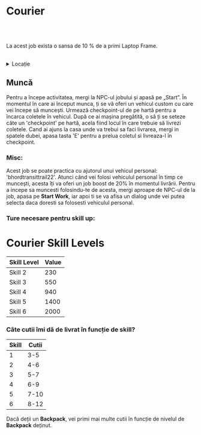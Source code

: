 # Courier 
<br><br>
<div class="tip-container">
<p>La acest job exista o sansa de 10 % de a primi  Laptop Frame. </p>
</div><br>
<details class="details custom-block">
    <summary>Locație</summary>
    <p><img src="https://i.imgur.com/ozWT9Es.png" alt=""></p>
</details>

## Muncă
Pentru a începe activitatea, mergi la NPC-ul jobului și apasă pe „Start”. În momentul în care ai început munca, ți se vă oferi un vehicul custom cu care vei începe să muncești. Urmează checkpoint-ul de pe hartă pentru a încarca coletele în vehicul. După ce ai mașina pregătită, o să ți se seteze câte un 'checkpoint' pe hartă, acela fiind locul în care trebuie să livrezi coletele. Cand ai ajuns la casa unde va trebui sa faci livrarea, mergi in spatele dubei, apasa tasta 'E' pentru a prelua coletul si livreaza-l în checkpoint.

### Misc:

Acest job se poate practica cu ajutorul unui vehicul personal: 'bhordtransittrail22'. Atunci când vei folosi vehiculul personal în timp ce muncești, acesta îți va oferi un job boost de 20% în momentul livrării.
Pentru a incepe sa muncesti folosindu-te de acesta, mergi aproape de NPC-ul de la job, apasa pe **Start Work**, iar apoi ti se va afisa un dialog unde vei putea selecta daca doresti sa folosesti vehiculul personal.


### Ture necesare pentru skill up:

# Courier Skill Levels

| Skill Level | Value |
|-------------|-------|
| Skill 2     | 230   |
| Skill 3     | 550   |
| Skill 4     | 940   |
| Skill 5     | 1400  |
| Skill 6     | 2000  |

### Câte cutii îmi dă de livrat în funcție de skill?

| Skill | Cutii |
|-------|-------|
| 1     | 3-5   |
| 2     | 4-6   |
| 3     | 5-7   |
| 4     | 6-9   |
| 5     | 7-10  |
| 6     | 8-12  |

Dacă deții un **Backpack**, vei primi mai multe cutii în funcție de nivelul de **Backpack** deținut.
